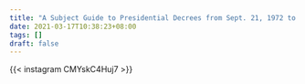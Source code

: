 ```yaml
---
title: "A Subject Guide to Presidential Decrees from Sept. 21, 1972 to Dec. 31, 1974"
date: 2021-03-17T10:38:23+08:00
tags: []
draft: false
---
```

{{< instagram CMYskC4Huj7 >}}
